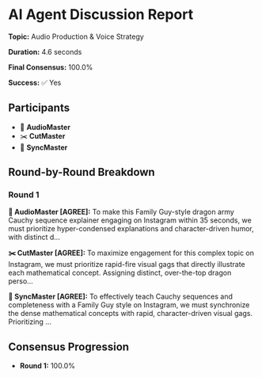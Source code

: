 # AI Agent Discussion Report

**Topic:** Audio Production & Voice Strategy

**Duration:** 4.6 seconds

**Final Consensus:** 100.0%

**Success:** ✅ Yes

## Participants

- 🎵 **AudioMaster**
- ✂️ **CutMaster**
- 🎯 **SyncMaster**

## Round-by-Round Breakdown

### Round 1

**🎵 AudioMaster [AGREE]:** To make this Family Guy-style dragon army Cauchy sequence explainer engaging on Instagram within 35 seconds, we must prioritize hyper-condensed explanations and character-driven humor, with distinct d...

**✂️ CutMaster [AGREE]:** To maximize engagement for this complex topic on Instagram, we must prioritize rapid-fire visual gags that directly illustrate each mathematical concept.  Assigning distinct, over-the-top dragon perso...

**🎯 SyncMaster [AGREE]:** To effectively teach Cauchy sequences and completeness with a Family Guy style on Instagram, we must synchronize the dense mathematical concepts with rapid, character-driven visual gags. Prioritizing ...

## Consensus Progression

- **Round 1:** 100.0%
